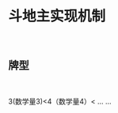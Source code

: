 <h1>斗地主实现机制</h1><br>
<h2>牌型</h2>
  <p>3(数学量3)<4（数学量4）<  … …  <A<2(数学量15)<小王(number16)<大王（number）</p>
